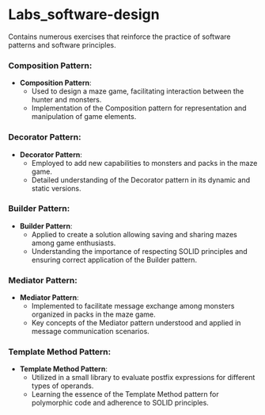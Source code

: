 # Labs_software-design
Contains numerous exercises that reinforce the practice of software patterns and software principles.

### Composition Pattern:

- **Composition Pattern**: 
  - Used to design a maze game, facilitating interaction between the hunter and monsters.
  - Implementation of the Composition pattern for representation and manipulation of game elements.

### Decorator Pattern:

- **Decorator Pattern**: 
  - Employed to add new capabilities to monsters and packs in the maze game.
  - Detailed understanding of the Decorator pattern in its dynamic and static versions.

### Builder Pattern:

- **Builder Pattern**:
  - Applied to create a solution allowing saving and sharing mazes among game enthusiasts.
  - Understanding the importance of respecting SOLID principles and ensuring correct application of the Builder pattern.

### Mediator Pattern:

- **Mediator Pattern**:
  - Implemented to facilitate message exchange among monsters organized in packs in the maze game.
  - Key concepts of the Mediator pattern understood and applied in message communication scenarios.

### Template Method Pattern:

- **Template Method Pattern**: 
  - Utilized in a small library to evaluate postfix expressions for different types of operands.
  - Learning the essence of the Template Method pattern for polymorphic code and adherence to SOLID principles.
